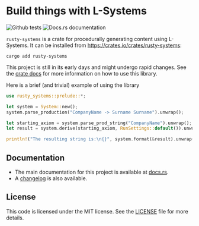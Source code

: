 # Build things with L-Systems
![Github tests](https://github.com/TheRiver/rusty-systems/actions/workflows/rust.yml/badge.svg)
![Docs.rs documentation](https://img.shields.io/docsrs/rusty-systems)

`rusty-systems` is a crate for procedurally generating content using L-Systems. It can be installed
from https://crates.io/crates/rusty-systems:

```shell
cargo add rusty-systems
```

This project is still in its early days and might undergo rapid changes. See the 
[crate docs][docs] for more information on how to use this library.


Here is a brief (and trivial) example of using the library

```rust
use rusty_systems::prelude::*;

let system = System::new();
system.parse_production("CompanyName -> Surname Surname").unwrap();

let starting_axiom = system.parse_prod_string("CompanyName").unwrap();
let result = system.derive(starting_axiom, RunSettings::default()).unwrap().unwrap();

println!("The resulting string is:\n{}", system.format(&result).unwrap());

```

## Documentation

* The main documentation for this project is available at [docs.rs][docs].
* A [changelog][changelog] is also available.

## License

This code is licensed under the MIT license. See the [LICENSE][license]
file for more details.

[docs]: https://docs.rs/rusty-systems/latest/rusty_systems/
[license]: https://github.com/TheRiver/rusty-systems/blob/main/LICENSE
[changelog]: https://github.com/TheRiver/rusty-systems/blob/main/CHANGELOG.md